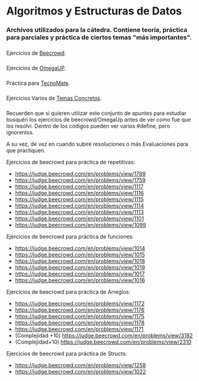 <h1 align="left">Algoritmos y Estructuras de Datos</h1>

###

<h3 align="left">Archivos utilizados para la cátedra. Contiene teoría, práctica para parciales y práctica de ciertos temas "más importantes".</h3>

###
Ejercicios de [Beecrowd](https://github.com/Franklynjsb/AEEDD2024/tree/main/Ejercicios/1.%20BeeCrowd).

###

Ejercicios de [OmegaUP](https://github.com/Franklynjsb/AEEDD2024/tree/main/Ejercicios/2.%20OmegaUp).

###

Práctica para [TecnoMate](https://github.com/Franklynjsb/AEEDD2024/tree/main/Taller%20Tecnomate%202024).

###

Ejercicios Varios de [Temas Concretos](https://github.com/Franklynjsb/AEEDD2024/tree/main/Ejercicios/3.%20Temas%20Concretos).

###

###
<p>Recuerden que si quieren utilizar este conjunto de apuntes para estudiar busquén los ejercicios de beecrowd/OmegaUp antes de ver como fue que los resolví. Dentro de los códigos pueden ver varios #define, pero ignorenlos.</p>
<p>A su vez, de vez en cuando subiré resoluciones o más Evaluaciones para que practiquen.</p>

Ejercicios de beecrowd para práctica de repetitivas:
- https://judge.beecrowd.com/en/problems/view/1789
- https://judge.beecrowd.com/en/problems/view/1759
- https://judge.beecrowd.com/en/problems/view/1117
- https://judge.beecrowd.com/en/problems/view/1116
- https://judge.beecrowd.com/en/problems/view/1115
- https://judge.beecrowd.com/en/problems/view/1114
- https://judge.beecrowd.com/en/problems/view/1113
- https://judge.beecrowd.com/en/problems/view/1101
- https://judge.beecrowd.com/en/problems/view/1099

Ejercicios de beecrowd para práctica de funciones:
 - https://judge.beecrowd.com/en/problems/view/1014
 - https://judge.beecrowd.com/en/problems/view/1015
 - https://judge.beecrowd.com/en/problems/view/1018
 - https://judge.beecrowd.com/en/problems/view/1019
 - https://judge.beecrowd.com/en/problems/view/1017
 - https://judge.beecrowd.com/en/problems/view/1016


Ejercicios de beecrowd para práctica de Arreglos:
- https://judge.beecrowd.com/en/problems/view/1172
- https://judge.beecrowd.com/en/problems/view/1176
- https://judge.beecrowd.com/en/problems/view/1175
- https://judge.beecrowd.com/en/problems/view/1178
- https://judge.beecrowd.com/en/problems/view/1171
- (Complejidad +10) https://judge.beecrowd.com/en/problems/view/3182
- (Complejidad+10) https://judge.beecrowd.com/en/problems/view/2310

Ejercicios de beecrowd para práctica de Structs:
- https://judge.beecrowd.com/en/problems/view/1258
- https://judge.beecrowd.com/en/problems/view/1022

